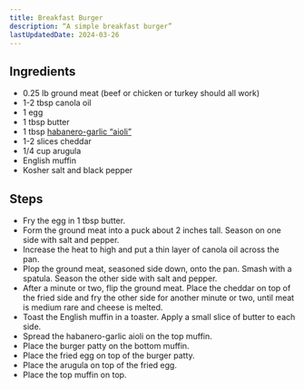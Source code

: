 ```yaml
---
title: Breakfast Burger
description: “A simple breakfast burger”
lastUpdatedDate: 2024-03-26
---
```


## Ingredients

- 0.25 lb ground meat (beef or chicken or turkey should all work)
- 1-2 tbsp canola oil
- 1 egg
- 1 tbsp butter
- 1 tbsp [habanero-garlic “aioli”](https://rwblickhan.org/misc/recipes/habanerogarlicaioli/)
- 1-2 slices cheddar
- 1/4 cup arugula
- English muffin
- Kosher salt and black pepper

## Steps

- Fry the egg in 1 tbsp butter.
- Form the ground meat into a puck about 2 inches tall. Season on one side with salt and pepper.
- Increase the heat to high and put a thin layer of canola oil across the pan.
- Plop the ground meat, seasoned side down, onto the pan. Smash with a spatula. Season the other side with salt and pepper.
- After a minute or two, flip the ground meat. Place the cheddar on top of the fried side and fry the other side for another minute or two, until meat is medium rare and cheese is melted.
- Toast the English muffin in a toaster. Apply a small slice of butter to each side.
- Spread the habanero-garlic aioli on the top muffin.
- Place the burger patty on the bottom muffin.
- Place the fried egg on top of the burger patty.
- Place the arugula on top of the fried egg.
- Place the top muffin on top.